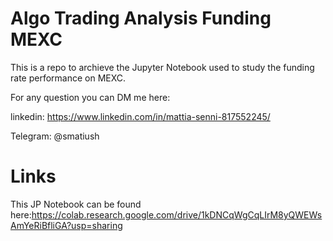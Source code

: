 # Algo Trading Analysis Funding MEXC
This is a repo to archieve the Jupyter Notebook used to study the funding rate performance on MEXC.

For any question you can DM me here:

linkedin: https://www.linkedin.com/in/mattia-senni-817552245/

Telegram: @smatiush

# Links
This JP Notebook can be found here:https://colab.research.google.com/drive/1kDNCqWgCqLIrM8yQWEWsAmYeRiBfliGA?usp=sharing
